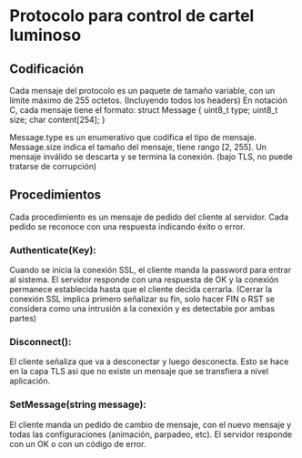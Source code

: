 # Protocolo para control de cartel luminoso

## Codificación
Cada mensaje del protocolo es un paquete de tamaño variable, con un límite máximo de 255 octetos. (Incluyendo todos los headers)
En notación C, cada mensaje tiene el formato:
struct Message {
	uint8_t type;
	uint8_t size;
	char content[254];
}

Message.type es un enumerativo que codifica el tipo de mensaje. Message.size indica el tamaño del mensaje, tiene rango [2, 255].
Un mensaje inválido se descarta y se termina la conexión. (bajo TLS, no puede tratarse de corrupción)

## Procedimientos
Cada procedimiento es un mensaje de pedido del cliente al servidor. Cada pedido se reconoce con una respuesta indicando éxito o error.

### Authenticate(Key):
Cuando se inicia la conexión SSL, el cliente manda la password para entrar al sistema. El servidor responde con una respuesta de OK y la conexión permanece establecida hasta que el cliente decida cerrarla. (Cerrar la conexión SSL implica primero señalizar su fin, solo hacer FIN o RST se considera como una intrusión a la conexión y es detectable por ambas partes)

### Disconnect():
El cliente señaliza que va a desconectar y luego desconecta. Esto se hace en la capa TLS asi que no existe un mensaje que se transfiera a nivel aplicación.

### SetMessage(string message):
El cliente manda un pedido de cambio de mensaje, con el nuevo mensaje y todas las configuraciones (animación, parpadeo, etc).
El servidor responde con un OK o con un código de error.
